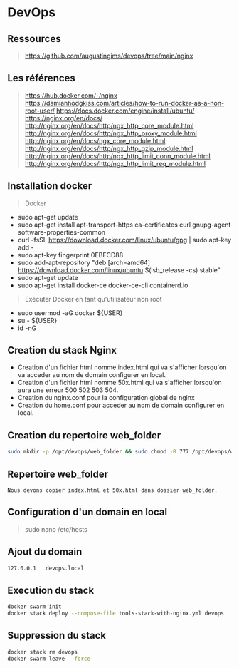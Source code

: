 # DevOps

## Ressources

> https://github.com/augustingims/devops/tree/main/nginx

## Les références

> https://hub.docker.com/_/nginx
> https://damianhodgkiss.com/articles/how-to-run-docker-as-a-non-root-user/
> https://docs.docker.com/engine/install/ubuntu/
> https://nginx.org/en/docs/
> http://nginx.org/en/docs/http/ngx_http_core_module.html
> http://nginx.org/en/docs/http/ngx_http_proxy_module.html
> http://nginx.org/en/docs/ngx_core_module.html
> http://nginx.org/en/docs/http/ngx_http_gzip_module.html
> http://nginx.org/en/docs/http/ngx_http_limit_conn_module.html
> http://nginx.org/en/docs/http/ngx_http_limit_req_module.html

## Installation docker

> Docker

- sudo apt-get update
- sudo apt-get install apt-transport-https ca-certificates curl gnupg-agent software-properties-common
- curl -fsSL https://download.docker.com/linux/ubuntu/gpg | sudo apt-key add -
- sudo apt-key fingerprint 0EBFCD88
- sudo add-apt-repository "deb [arch=amd64] https://download.docker.com/linux/ubuntu $(lsb_release -cs) stable"
- sudo apt-get update
- sudo apt-get install docker-ce docker-ce-cli containerd.io

> Exécuter Docker en tant qu'utilisateur non root

- sudo usermod -aG docker ${USER}
- su - ${USER}
- id -nG

## Creation du stack Nginx

- Creation d'un fichier html nomme index.html qui va s'afficher lorsqu'on va acceder au nom de domain configurer en local.
- Creation d'un fichier html nomme 50x.html qui va s'afficher lorsqu'on aura une erreur 500 502 503 504.
- Creation du nginx.conf pour la configuration global de nginx
- Creation du home.conf pour acceder au nom de domain configurer en local.

## Creation du repertoire web_folder

```bash
sudo mkdir -p /opt/devops/web_folder && sudo chmod -R 777 /opt/devops/web_folder
```

## Repertoire web_folder

```
Nous devons copier index.html et 50x.html dans dossier web_folder.
```

## Configuration d'un domain en local

> sudo nano /etc/hosts

## Ajout du domain

```bash
127.0.0.1	devops.local
```

## Execution du stack

```bash
docker swarm init
docker stack deploy --compose-file tools-stack-with-nginx.yml devops
```

## Suppression du stack

```bash
docker stack rm devops
docker swarm leave --force
```
